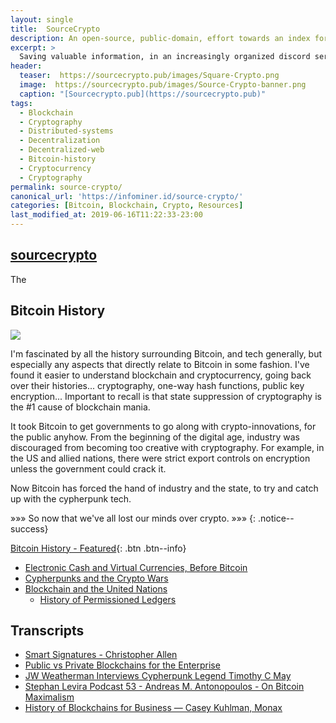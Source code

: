 ```yaml
---
layout: single
title:  SourceCrypto 
description: An open-source, public-domain, effort towards an index for all types of crypto-knowledge.
excerpt: >
  Saving valuable information, in an increasingly organized discord server with 170+ channels with links organized by topic.
header:
  teaser:  https://sourcecrypto.pub/images/Square-Crypto.png
  image:  https://sourcecrypto.pub/images/Source-Crypto-banner.png
  caption: "[Sourcecrypto.pub](https://sourcecrypto.pub)"
tags: 
  - Blockchain
  - Cryptography
  - Distributed-systems
  - Decentralization
  - Decentralized-web
  - Bitcoin-history
  - Cryptocurrency
  - Cryptography
permalink: source-crypto/
canonical_url: 'https://infominer.id/source-crypto/'
categories: [Bitcoin, Blockchain, Crypto, Resources]
last_modified_at: 2019-06-16T11:22:33-23:00
---
```



## [sourcecrypto](https://github.com/sourcecrypto)

The 

## Bitcoin History

<img src="https://sourcecrypto.pub/bitcoin-history/assets/img/BitcoinHistory.png"/>

I'm fascinated by all the history surrounding Bitcoin, and tech generally, but especially any aspects that directly relate to Bitcoin in some fashion. I've found it easier to understand blockchain and cryptocurrency, going back over their histories... cryptography, one-way hash functions, public key encryption... Important to recall is that state suppression of cryptography is the #1 cause of blockchain mania.

It took Bitcoin to get governments to go along with crypto-innovations, for the public anyhow. From the beginning of the digital age, industry was discouraged from becoming too creative with cryptography. For example, in the US and allied nations, there were strict export controls on encryption unless the government could crack it.

Now Bitcoin has forced the hand of industry and the state, to try and catch up with the cypherpunk tech.

»»» So now that we've all lost our minds over crypto. »»»
{: .notice--success}

[Bitcoin History - Featured](https://sourcecrypto.pub/bitcoin-history){: .btn .btn--info}

* [Electronic Cash and Virtual Currencies, Before Bitcoin](https://sourcecrypto.pub/bitcoin-history/electronic-cash/)
* [Cypherpunks and the Crypto Wars](https://sourcecrypto.pub/bitcoin-history/cypherpunks/)
* [Blockchain and the United Nations](https://sourcecrypto.pub/bitcoin-history/UnitedNations/)
  * [History of Permissioned Ledgers](https://sourcecrypto.pub/bitcoin-history/permissioned/)

## Transcripts

* [Smart Signatures - Christopher Allen](https://sourcecrypto.pub/transcripts/smart-signatures-christopher-allen/)
* [Public vs Private Blockchains for the Enterprise](https://sourcecrypto.pub/transcripts/public-private-blockchain-wolpert-gendal-brown/)
* [JW Weatherman Interviews Cypherpunk Legend Timothy C May](transcripts/JW-Weatherman-Interview-Tim-May/)
* [Stephan Levira Podcast 53 - Andreas M. Antonopoulos - On Bitcoin Maximalism](/transcripts/SLP53-Antonopolis-on-Maximalism-Transcript)
* [History of Blockchains for Business — Casey Kuhlman, Monax](blockchain-for-business-history/)


